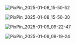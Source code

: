![PixPin_2025-01-08_15-50-52](C:\Users\陈宣玮\Desktop\截图\PixPin_2025-01-08_15-50-52.png)

![PixPin_2025-01-08_15-50-30](C:\Users\陈宣玮\Desktop\截图\PixPin_2025-01-08_15-50-30.png)

![PixPin_2025-01-09_09-22-47](C:\Users\陈宣玮\Desktop\截图\PixPin_2025-01-09_09-22-47.png)

![PixPin_2025-01-09_09-19-24](C:\Users\陈宣玮\Desktop\截图\PixPin_2025-01-09_14-19-19.png)